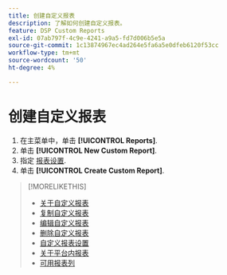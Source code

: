 ```yaml
---
title: 创建自定义报表
description: 了解如何创建自定义报表。
feature: DSP Custom Reports
exl-id: 07ab797f-4c9e-4241-a9a5-fd7d006b5e5a
source-git-commit: 1c13874967ec4ad264e5fa6a5e0dfeb6120f53cc
workflow-type: tm+mt
source-wordcount: '50'
ht-degree: 4%

---
```


# 创建自定义报表

1. 在主菜单中，单击 **[!UICONTROL Reports]**.
1. 单击 **[!UICONTROL New Custom Report]**.
1. 指定 [报表设置](/help/dsp/reports/report-settings.md).
1. 单击 **[!UICONTROL Create Custom Report]**.

>[!MORELIKETHIS]
>
>* [关于自定义报表](/help/dsp/reports/report-about.md)
>* [复制自定义报表](/help/dsp/reports/report-copy.md)
>* [编辑自定义报表](/help/dsp/reports/report-edit.md)
>* [删除自定义报表](/help/dsp/reports/report-delete.md)
>* [自定义报表设置](/help/dsp/reports/report-settings.md)
>* [关于平台内报表](/help/dsp/campaign-management/reports/campaign-reports-about.md)
>* [可用报表列](/help/dsp/reports/report-columns.md)

